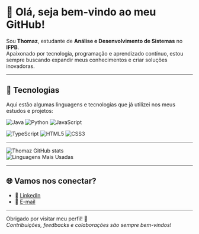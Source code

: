 # 👋 Olá, seja bem-vindo ao meu GitHub!

Sou **Thomaz**, estudante de **Análise e Desenvolvimento de Sistemas** no **IFPB**.  
Apaixonado por tecnologia, programação e aprendizado contínuo, estou sempre buscando expandir meus conhecimentos e criar soluções inovadoras.

---

## 🚀 Tecnologias
Aqui estão algumas linguagens e tecnologias que já utilizei nos meus estudos e projetos:

![Java](https://img.shields.io/badge/Java-FF0000?style=for-the-badge&logo=java&logoColor=white) ![Python](https://img.shields.io/badge/Python-3776AB?style=for-the-badge&logo=python&logoColor=white) ![JavaScript](https://img.shields.io/badge/JavaScript-F7DF1E?style=for-the-badge&logo=javascript&logoColor=black)

![TypeScript](https://img.shields.io/badge/TypeScript-007ACC?style=for-the-badge&logo=typescript&logoColor=white) ![HTML5](https://img.shields.io/badge/HTML5-E34F26?style=for-the-badge&logo=html5&logoColor=white) ![CSS3](https://img.shields.io/badge/CSS3-1572B6?style=for-the-badge&logo=css3&logoColor=white)

---

![Thomaz GitHub stats](https://github-readme-stats.vercel.app/api?username=Thoomaz&show_icons=true&theme=dracula)  
![Linguagens Mais Usadas](https://github-readme-stats.vercel.app/api/top-langs/?username=Thoomaz&layout=compact&theme=dracula)


---

## 🌐 Vamos nos conectar?
- 💼 [LinkedIn](https://linkedin.com/in/)  
- 📧 [E-mail](mailto:jose.thoomaz@gmail.com)

---

Obrigado por visitar meu perfil! 🚀  
_Contribuições, feedbacks e colaborações são sempre bem-vindos!_  
